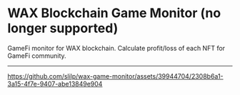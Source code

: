 
# WAX Blockchain Game Monitor (no longer supported)

GameFi monitor for WAX blockchain. Calculate profit/loss of each NFT for GameFi community. 

---

https://github.com/slilp/wax-game-monitor/assets/39944704/2308b6a1-3a15-4f7e-9407-abe13849e904



